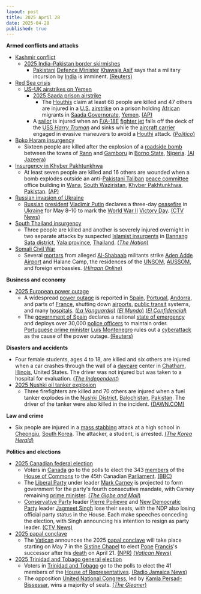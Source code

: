 ```yaml
---
layout: post
title: 2025 April 28
date: 2025-04-28
published: true
---
```



**Armed conflicts and attacks**

* [Kashmir conflict](https://en.wikipedia.org/wiki/Kashmir_conflict "Kashmir conflict")
  + [2025 India–Pakistan border skirmishes](https://en.wikipedia.org/wiki/2025_India%E2%80%93Pakistan_border_skirmishes "2025 India–Pakistan border skirmishes")
    - [Pakistani](https://en.wikipedia.org/wiki/Pakistan "Pakistan") [Defence Minister](https://en.wikipedia.org/wiki/Minister_of_Defence_%28Pakistan%29 "Minister of Defence (Pakistan)") [Khawaja Asif](https://en.wikipedia.org/wiki/Khawaja_Asif "Khawaja Asif") says that a military incursion by [India](https://en.wikipedia.org/wiki/India "India") is imminent. [(Reuters)](https://www.reuters.com/world/pakistan-defence-minister-says-military-incursion-by-india-is-imminent-2025-04-28/)
* [Red Sea crisis](https://en.wikipedia.org/wiki/Red_Sea_crisis "Red Sea crisis")
  + [US–UK airstrikes on Yemen](https://en.wikipedia.org/wiki/US%E2%80%93UK_airstrikes_on_Yemen "US–UK airstrikes on Yemen")
    - [2025 Saada prison airstrike](https://en.wikipedia.org/wiki/2025_Saada_prison_airstrike "2025 Saada prison airstrike")
      * The [Houthis](https://en.wikipedia.org/wiki/Houthi_movement "Houthi movement") claim at least 68 people are killed and 47 others are injured in a [U.S.](https://en.wikipedia.org/wiki/United_States "United States") [airstrike](https://en.wikipedia.org/wiki/Airstrike "Airstrike") on a prison holding [African](https://en.wikipedia.org/wiki/African_people "African people") migrants in [Saada Governorate](https://en.wikipedia.org/wiki/Saada_Governorate "Saada Governorate"), [Yemen](https://en.wikipedia.org/wiki/Yemen "Yemen"). [(AP)](https://apnews.com/article/yemen-houthis-rebels-us-airstrikes-israel-hamas-gaza-287d8e969bc33fbe34d33bba32f4ad80)
    - A [sailor](https://en.wikipedia.org/wiki/US_Navy "US Navy") is injured when an [F/A-18E](https://en.wikipedia.org/wiki/Boeing_F/A-18E/F_Super_Hornet "Boeing F/A-18E/F Super Hornet") [fighter jet](https://en.wikipedia.org/wiki/Fighter_jet "Fighter jet") falls off the deck of the [USS *Harry Truman*](https://en.wikipedia.org/wiki/USS_Harry_S._Truman "USS Harry S. Truman") and sinks while the [aircraft carrier](https://en.wikipedia.org/wiki/Aircraft_carrier "Aircraft carrier") engaged in evasive maneuvers to avoid a [Houthi](https://en.wikipedia.org/wiki/Houthi "Houthi") attack. [(*Politico*)](https://www.politico.com/news/2025/04/28/u-s-fighter-jet-falls-overboard-00314317)
* [Boko Haram insurgency](https://en.wikipedia.org/wiki/Boko_Haram_insurgency "Boko Haram insurgency")
  + Sixteen people are killed after the explosion of a [roadside bomb](https://en.wikipedia.org/wiki/Improvised_explosive_device "Improvised explosive device") between the towns of [Rann](https://en.wikipedia.org/wiki/Rann%2C_Borno "Rann, Borno") and [Gamboru](https://en.wikipedia.org/wiki/Gamboru "Gamboru") in [Borno State](https://en.wikipedia.org/wiki/Borno_State "Borno State"), [Nigeria](https://en.wikipedia.org/wiki/Nigeria "Nigeria"). [(Al Jazeera)](https://www.aljazeera.com/news/2025/4/29/roadside-bomb-blast-kills-26-in-nigerias-restive-northeast)
* [Insurgency in Khyber Pakhtunkhwa](https://en.wikipedia.org/wiki/Insurgency_in_Khyber_Pakhtunkhwa "Insurgency in Khyber Pakhtunkhwa")
  + At least seven people are killed and 16 others are wounded when a bomb explodes outside an anti-[Pakistani Taliban](https://en.wikipedia.org/wiki/Pakistani_Taliban "Pakistani Taliban") [peace committee](https://en.wikipedia.org/wiki/Peace_committee "Peace committee") office building in [Wana](https://en.wikipedia.org/wiki/Wana%2C_Pakistan "Wana, Pakistan"), [South Waziristan](https://en.wikipedia.org/wiki/South_Waziristan "South Waziristan"), [Khyber Pakhtunkhwa](https://en.wikipedia.org/wiki/Khyber_Pakhtunkhwa "Khyber Pakhtunkhwa"), [Pakistan](https://en.wikipedia.org/wiki/Pakistan "Pakistan"). [(AP)](https://apnews.com/article/pakistan-bombing-peace-committee-office-restive-northwest-a8ebb5f3685057b1b1d06bab47d7e72f)
* [Russian invasion of Ukraine](https://en.wikipedia.org/wiki/Russian_invasion_of_Ukraine "Russian invasion of Ukraine")
  + [Russian](https://en.wikipedia.org/wiki/Russia "Russia") [president](https://en.wikipedia.org/wiki/President_of_Russia "President of Russia") [Vladimir Putin](https://en.wikipedia.org/wiki/Vladimir_Putin "Vladimir Putin") declares a three-day [ceasefire](https://en.wikipedia.org/wiki/Ceasefire "Ceasefire") in [Ukraine](https://en.wikipedia.org/wiki/Ukraine "Ukraine") for May 8–10 to mark the [World War II](https://en.wikipedia.org/wiki/World_War_II "World War II") [Victory Day](https://en.wikipedia.org/wiki/Victory_Day_%289_May%29 "Victory Day (9 May)"). [(CTV News)](https://www.ctvnews.ca/world/russia-ukraine-war/article/putin-declares-3-day-may-ceasefire-to-mark-80-years-since-world-war-two-victory/)
* [South Thailand insurgency](https://en.wikipedia.org/wiki/South_Thailand_insurgency "South Thailand insurgency")
  + Three people are killed and another is severely injured overnight in two separate attacks by suspected [Islamist insurgents](https://en.wikipedia.org/wiki/Islamic_terrorism "Islamic terrorism") in [Bannang Sata district](https://en.wikipedia.org/wiki/Bannang_Sata_district "Bannang Sata district"), [Yala province](https://en.wikipedia.org/wiki/Yala_province "Yala province"), [Thailand](https://en.wikipedia.org/wiki/Thailand "Thailand"). [(*The Nation*)](https://www.nationthailand.com/news/general/40049338)
* [Somali Civil War](https://en.wikipedia.org/wiki/Somali_Civil_War_%282009%E2%80%93present%29 "Somali Civil War (2009–present)")
  + Several [mortars](https://en.wikipedia.org/wiki/Mortar_%28weapon%29 "Mortar (weapon)") from alleged [Al-Shabaab](https://en.wikipedia.org/wiki/Al-Shabaab_%28militant_group%29 "Al-Shabaab (militant group)") militants strike [Aden Adde Airport](https://en.wikipedia.org/wiki/Aden_Adde_Airport "Aden Adde Airport") and Halane Camp, the residences of the [UNSOM](https://en.wikipedia.org/wiki/United_Nations_Assistance_Mission_in_Somalia "United Nations Assistance Mission in Somalia"), [AUSSOM](https://en.wikipedia.org/wiki/AUSSOM "AUSSOM"), and foreign embassies. [(*Hiiraan Online*)](https://www.hiiraan.com/news4/2025/Apr/201316/mortar_attack_targets_halane_base_camp_in_mogadishu_casualties_unconfirmed.aspx)

**Business and economy**

* [2025 European power outage](https://en.wikipedia.org/wiki/2025_European_power_outage "2025 European power outage")
  + A widespread [power outage](https://en.wikipedia.org/wiki/Power_outage "Power outage") is reported in [Spain](https://en.wikipedia.org/wiki/Spain "Spain"), [Portugal](https://en.wikipedia.org/wiki/Portugal "Portugal"), [Andorra](https://en.wikipedia.org/wiki/Andorra "Andorra"), and parts of [France](https://en.wikipedia.org/wiki/France "France"), shutting down [airports](https://en.wikipedia.org/wiki/Airport "Airport"), [public transit](https://en.wikipedia.org/wiki/Public_transport "Public transport") systems, and many [hospitals](https://en.wikipedia.org/wiki/Hospital "Hospital"). [(*La Vanguardia*)](https://www.lavanguardia.com/vida/20250428/10624908/caida-general-deja-suministro-electrico-toda-espana.html) [(*El Mundo*)](https://www.elmundo.es/economia/2025/04/28/680f5d2221efa099318b4582.html) [(*El Confidencial*)](https://www.elconfidencial.com/espana/2025-04-28/directo-cortes-luz-espana-portugal_4117946/)
  + The [government of Spain](https://en.wikipedia.org/wiki/Government_of_Spain "Government of Spain") declares a national [state of emergency](https://en.wikipedia.org/wiki/State_of_emergency "State of emergency") and deploys over 30,000 [police officers](https://en.wikipedia.org/wiki/Law_enforcement_in_Spain "Law enforcement in Spain") to maintain order. [Portuguese prime minister](https://en.wikipedia.org/wiki/Prime_Minister_of_Portugal "Prime Minister of Portugal") [Luís Montenegro](https://en.wikipedia.org/wiki/Lu%C3%ADs_Montenegro "Luís Montenegro") rules out a [cyberattack](https://en.wikipedia.org/wiki/Cyberattack "Cyberattack") as the cause of the power outage. [(Reuters)](https://www.reuters.com/world/europe/large-parts-spain-portugal-hit-by-power-outage-2025-04-28/)

**Disasters and accidents**

* Four female students, ages 4 to 18, are killed and six others are injured when a car crashes through the wall of a [daycare](https://en.wikipedia.org/wiki/Daycare "Daycare") center in [Chatham](https://en.wikipedia.org/wiki/Chatham%2C_Illinois "Chatham, Illinois"), [Illinois](https://en.wikipedia.org/wiki/Illinois "Illinois"), United States. The driver was not injured but was taken to a hospital for evaluation. [(*The Independent*)](https://www.independent.co.uk/news/world/americas/chatham-illinois-car-crash-daycare-ynot-b2741199.html)
* [2025 Nushki oil tanker explosion](https://en.wikipedia.org/wiki/2025_Nushki_oil_tanker_explosion "2025 Nushki oil tanker explosion")
  + Three firefighters are killed and 70 others are injured when a fuel tanker explodes in the [Nushki District](https://en.wikipedia.org/wiki/Nushki_District "Nushki District"), [Balochistan](https://en.wikipedia.org/wiki/Balochistan%2C_Pakistan "Balochistan, Pakistan"), [Pakistan](https://en.wikipedia.org/wiki/Pakistan "Pakistan"). The driver of the tanker were also killed in the incident. [(DAWN.COM)](https://www.dawn.com/news/1907142)

**Law and crime**

* Six people are injured in a [mass stabbing](https://en.wikipedia.org/wiki/Mass_stabbing "Mass stabbing") attack at a high school in [Cheongju](https://en.wikipedia.org/wiki/Cheongju "Cheongju"), [South Korea](https://en.wikipedia.org/wiki/South_Korea "South Korea"). The attacker, a student, is arrested. [(*The Korea Herald*)](https://www.koreaherald.com/article/10475204)

**Politics and elections**

* [2025 Canadian federal election](https://en.wikipedia.org/wiki/2025_Canadian_federal_election "2025 Canadian federal election")
  + Voters in [Canada](https://en.wikipedia.org/wiki/Canada "Canada") go to the polls to elect the 343 [members](https://en.wikipedia.org/wiki/Member_of_Parliament_%28Canada%29 "Member of Parliament (Canada)") of the [House of Commons](https://en.wikipedia.org/wiki/House_of_Commons_%28Canada%29 "House of Commons (Canada)") to the 45th Canadian [Parliament](https://en.wikipedia.org/wiki/Parliament_of_Canada "Parliament of Canada"). [(BBC)](https://www.bbc.com/news/articles/c5ylzkzxkndo)
  + The [Liberal Party](https://en.wikipedia.org/wiki/Liberal_Party_of_Canada "Liberal Party of Canada") under leader [Mark Carney](https://en.wikipedia.org/wiki/Mark_Carney "Mark Carney") is projected to form government for the party's fourth consecutive mandate, with Carney remaining [prime minister](https://en.wikipedia.org/wiki/Prime_Minister_of_Canada "Prime Minister of Canada"). [(*The Globe and Mail*)](https://www.theglobeandmail.com/politics/article-liberals-projected-to-return-to-power-with-fourth-consecutive-mandate/)
  + [Conservative Party](https://en.wikipedia.org/wiki/Conservative_Party_of_Canada "Conservative Party of Canada") leader [Pierre Poilievre](https://en.wikipedia.org/wiki/Pierre_Poilievre "Pierre Poilievre") and [New Democratic Party](https://en.wikipedia.org/wiki/New_Democratic_Party "New Democratic Party") leader [Jagmeet Singh](https://en.wikipedia.org/wiki/Jagmeet_Singh "Jagmeet Singh") lose their seats, with the NDP also losing official party status in the House. Each make speeches conceding the election, with Singh announcing his intention to resign as party leader. [(CTV News)](https://www.ctvnews.ca/federal-election-2025/article/ctv-news-declares-liberal-minority-singh-to-step-down-as-ndp-leader-live-updates-here/)
* [2025 papal conclave](https://en.wikipedia.org/wiki/2025_papal_conclave "2025 papal conclave")
  + The [Vatican](https://en.wikipedia.org/wiki/Holy_See "Holy See") announces the 2025 [papal conclave](https://en.wikipedia.org/wiki/Papal_conclave "Papal conclave") will take place starting on May 7 in the [Sistine Chapel](https://en.wikipedia.org/wiki/Sistine_Chapel "Sistine Chapel") to elect [Pope](https://en.wikipedia.org/wiki/Pope "Pope") [Francis](https://en.wikipedia.org/wiki/Pope_Francis "Pope Francis")'s successor after his [death](https://en.wikipedia.org/wiki/Death_and_funeral_of_Pope_Francis "Death and funeral of Pope Francis") on April 21. [(NPR)](https://www.npr.org/2025/04/28/g-s1-63087/conclave-next-pope-start-date) [(*Vatican News*)](https://www.vaticannews.va/en/vatican-city/news/2025-04/conclave-elect-new-pope-cardinals-beginning-date-may-2025.html)
* [2025 Trinidad and Tobago general election](https://en.wikipedia.org/wiki/2025_Trinidad_and_Tobago_general_election "2025 Trinidad and Tobago general election")
  + Voters in [Trinidad and Tobago](https://en.wikipedia.org/wiki/Trinidad_and_Tobago "Trinidad and Tobago") go to the polls to elect the 41 members of the [House of Representatives](https://en.wikipedia.org/wiki/House_of_Representatives_%28Trinidad_and_Tobago%29 "House of Representatives (Trinidad and Tobago)"). [(Radio Jamaica News)](https://radiojamaicanewsonline.com/regional/voting-underway-in-trinidad-tobagos-national-election)
  + The opposition [United National Congress](https://en.wikipedia.org/wiki/United_National_Congress "United National Congress"), led by [Kamla Persad-Bissessar](https://en.wikipedia.org/wiki/Kamla_Persad-Bissessar "Kamla Persad-Bissessar"), wins a majority of seats. [(*The Gleaner*)](https://jamaica-gleaner.com/article/news/20250428/unc-wins-tt-election-ruling-party-concedes-defeat)
